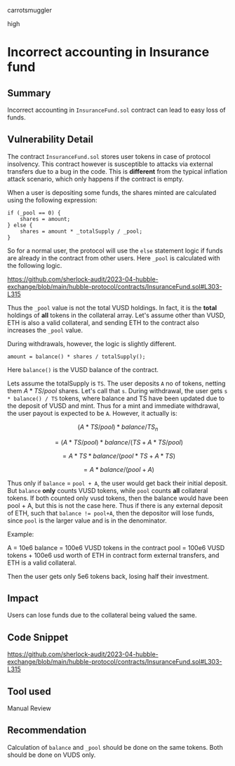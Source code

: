 carrotsmuggler

high

# Incorrect accounting in Insurance fund

## Summary

Incorrect accounting in `InsuranceFund.sol` contract can lead to easy loss of funds.

## Vulnerability Detail

The contract `InsuranceFund.sol` stores user tokens in case of protocol insolvency. This contract however is susceptible to attacks via external transfers due to a bug in the code. This is **different** from the typical inflation attack scenario, which only happens if the contract is empty.

When a user is depositing some funds, the shares minted are calculated using the following expression:

```solidity
if (_pool == 0) {
    shares = amount;
} else {
    shares = amount * _totalSupply / _pool;
}
```

So for a normal user, the protocol will use the `else` statement logic if funds are already in the contract from other users. Here `_pool` is calculated with the following logic.

https://github.com/sherlock-audit/2023-04-hubble-exchange/blob/main/hubble-protocol/contracts/InsuranceFund.sol#L303-L315

Thus the `_pool` value is not the total VUSD holdings. In fact, it is the **total** holdings of **all** tokens in the collateral array. Let's assume other than VUSD, ETH is also a valid collateral, and sending ETH to the contract also increases the `_pool` value.

During withdrawals, however, the logic is slightly different.

```solidity
amount = balance() * shares / totalSupply();
```

Here `balance()` is the VUSD balance of the contract.

Lets assume the totalSupply is `TS`. The user deposits `A` no of tokens, netting them $A * TS / pool$ shares. Let's call that `s`. During withdrawal, the user gets `s * balance() / TS` tokens, where balance and TS have been updated due to the deposit of VUSD and mint. Thus for a mint and immediate withdrawal, the user payout is expected to be `A`. However, it actually is:

$$(A*TS/pool) * balance / TS_n$$

$$=(A*TS/pool) * balance / (TS + A*TS/pool)$$

$$=A*TS*balance / (pool*TS + A*TS)$$

$$=A*balance/(pool + A)$$

Thus only if `balance` = `pool + A`, the user would get back their initial deposit. But `balance` **only** counts VUSD tokens, while `pool` counts **all** collateral tokens. If both counted only vusd tokens, then the balance would have been pool + A, but this is not the case here. Thus if there is any external deposit of ETH, such that `balance != pool+A`, then the depositor will lose funds, since `pool` is the larger value and is in the denominator.

Example:

A = 10e6
balance = 100e6 VUSD tokens in the contract
pool = 100e6 VUSD tokens + 100e6 usd worth of ETH in contract form external transfers, and ETH is a valid collateral.

Then the user gets only 5e6 tokens back, losing half their investment.

## Impact

Users can lose funds due to the collateral being valued the same.

## Code Snippet

https://github.com/sherlock-audit/2023-04-hubble-exchange/blob/main/hubble-protocol/contracts/InsuranceFund.sol#L303-L315

## Tool used

Manual Review

## Recommendation

Calculation of `balance` and `_pool` should be done on the same tokens. Both should be done on VUDS only.
